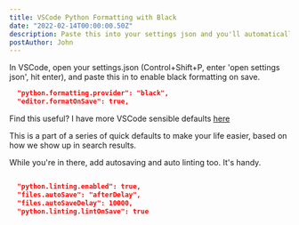 ```yaml
---
title: VSCode Python Formatting with Black
date: "2022-02-14T00:00:00.50Z"
description: Paste this into your settings json and you'll automatically have prettier code.
postAuthor: John
---
```


In VSCode, open your settings.json (Control+Shift+P, enter 'open settings json', hit enter), and paste this in to enable black formatting on save.

```json
  "python.formatting.provider": "black",
  "editor.formatOnSave": true,
```


Find this useful? I have more VSCode sensible defaults [here](/vscode-defaults-feb22)

This is a part of a series of quick defaults to make your life easier, based on how we show up in search results.

While you're in there, add autosaving and auto linting too. It's handy.

```json

  "python.linting.enabled": true,
  "files.autoSave": "afterDelay",
  "files.autoSaveDelay": 10000,
  "python.linting.lintOnSave": true
```

